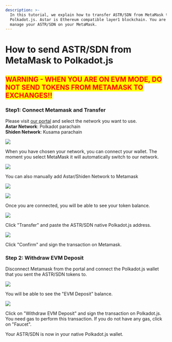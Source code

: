 ```yaml
---
description: >-
  In this tutorial, we explain how to transfer ASTR/SDN from MetaMask to
  Polkadot.js. Astar is Ethereum compatible layer1 blockchain. You are able to
  manage your ASTR/SDN on your MetaMask.
---
```


# How to send ASTR/SDN from MetaMask to Polkadot.js

## <mark style="color:red;">**WARNING - WHEN YOU ARE ON EVM MODE, DO NOT SEND TOKENS FROM METAMASK TO EXCHANGES!!**</mark>

### Step1: Connect Metamask  and Transfer

Please visit [our portal](https://portal.astar.network/#/balance/wallet) and select the network you want to use.\
**Astar Network**: Polkadot parachain\
**Shiden Network**: Kusama parachain

![](<../.gitbook/assets/image (109).png>)

When you have chosen your network, you can connect your wallet. The moment you select MetaMask it will automatically switch to our network.&#x20;

![](<../.gitbook/assets/image (111) (1).png>)

You can also manually add Astar/Shiden Network to Metamask

![](<../.gitbook/assets/image (115).png>)

![](<../.gitbook/assets/image (114).png>)

Once you are connected, you will be able to see your token balance.

![](<../.gitbook/assets/image (112).png>)

Click "Transfer" and paste the ASTR/SDN native Polkadot.js address.

![](<../.gitbook/assets/image (119) (1).png>)

Click "Confirm" and sign the transaction on Metamask.

### Step 2: Withdraw EVM Deposit

Disconnect Metamask from the portal and connect the Polkadot.js wallet that you sent the ASTR/SDN tokens to.

![](<../.gitbook/assets/image (113) (1).png>)

You will be able to see the "EVM Deposit" balance.&#x20;

![](<../.gitbook/assets/image (110).png>)

Click on "Withdraw EVM Deposit" and sign the transaction on Polkadot.js. You need gas to perform this transaction. If you do not have any gas, click on "Faucet".



Your ASTR/SDN is now in your native Polkadot.js wallet.&#x20;

